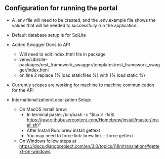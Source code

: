 ## Configuration for running the portal 
+ A .env file will need to be created, and the .env.example file shows the values that will
be needed to successfully run the application.
+ Default database setup is for SqlLite

+ Added Swagger Docs to API
    + Will need to edit index.html file in package
    + venv/Lib/site-packages/rest_framework_swagger/templates/rest_framework_swagger/index.html
    + on line 2 replace {% load staticfiles %} with {% load static %}
    
+ Currently scopes are working for machine to machine communication for the API

+ Internationalization/Localization Setup:
    + On MacOS install brew:
        + In terminal paste: 
        /bin/bash -c "$(curl -fsSL https://raw.githubusercontent.com/Homebrew/install/master/install.sh)"
        + After Install Run: brew install gettext
        + You may need to force link: brew link --force gettext
    + On Windows follow steps at https://docs.djangoproject.com/en/3.0/topics/i18n/translation/#gettext-on-windows
    